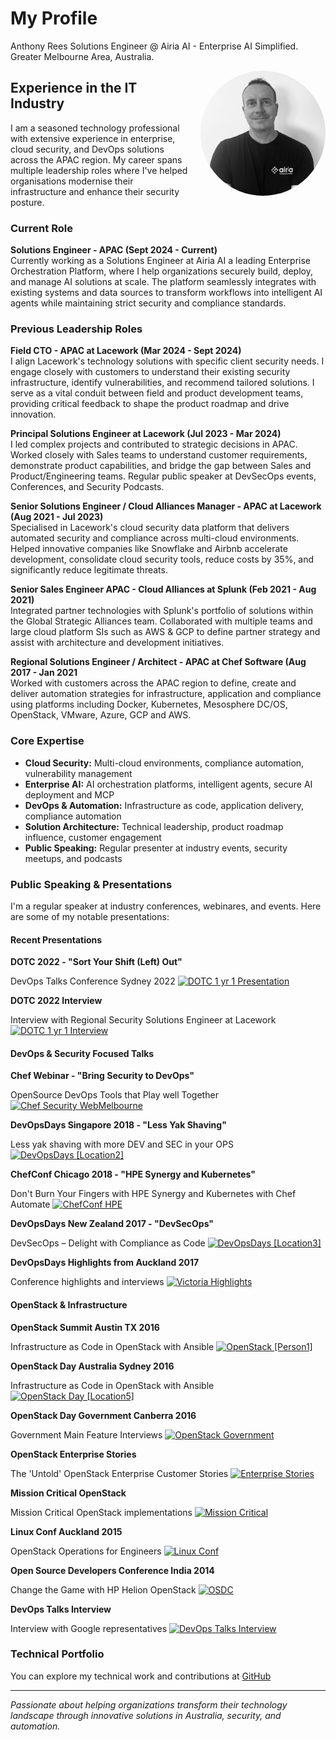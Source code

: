 # My Profile
  
Anthony Rees
Solutions Engineer @ Airia AI - Enterprise AI Simplified.  
Greater Melbourne Area, Australia.     
  

<img src="images/AR-bw1.jpg" alt="Anthony Rees" width="200" height="200" style="border-radius: 50%; float: right; margin-left: 20px; margin-bottom: 20px;">
  

## Experience in the IT Industry

I am a seasoned technology professional with extensive experience in enterprise, cloud security, and DevOps solutions across the APAC region. My career spans multiple leadership roles where I've helped organisations modernise their infrastructure and enhance their security posture.

### Current Role

**Solutions Engineer - APAC (Sept 2024 - Current)**  
Currently working as a Solutions Engineer at Airia AI a leading Enterprise Orchestration Platform, where I help organizations securely build, deploy, and manage AI solutions at scale. The platform seamlessly integrates with existing systems and data sources to transform workflows into intelligent AI agents while maintaining strict security and compliance standards.

  

### Previous Leadership Roles

**Field CTO - APAC at Lacework (Mar 2024 - Sept 2024)**  
I align Lacework's technology solutions with specific client security needs. I engage closely with customers to understand their existing security infrastructure, identify vulnerabilities, and recommend tailored solutions. I serve as a vital conduit between field and product development teams, providing critical feedback to shape the product roadmap and drive innovation.

**Principal Solutions Engineer at Lacework (Jul 2023 - Mar 2024)**  
I led complex projects and contributed to strategic decisions in APAC. Worked closely with Sales teams to understand customer requirements, demonstrate product capabilities, and bridge the gap between Sales and Product/Engineering teams. Regular public speaker at DevSecOps events, Conferences, and Security Podcasts.

**Senior Solutions Engineer / Cloud Alliances Manager - APAC at Lacework (Aug 2021 - Jul 2023)**  
Specialised in Lacework's cloud security data platform that delivers automated security and compliance across multi-cloud environments. Helped innovative companies like Snowflake and Airbnb accelerate development, consolidate cloud security tools, reduce costs by 35%, and significantly reduce legitimate threats.

**Senior Sales Engineer APAC - Cloud Alliances at Splunk (Feb 2021 - Aug 2021)**  
Integrated partner technologies with Splunk's portfolio of solutions within the Global Strategic Alliances team. Collaborated with multiple teams and large cloud platform SIs such as AWS & GCP to define partner strategy and assist with architecture and development initiatives.

**Regional Solutions Engineer / Architect - APAC at Chef Software (Aug 2017 - Jan 2021**  
Worked with customers across the APAC region to define, create and deliver automation strategies for infrastructure, application and compliance using platforms including Docker, Kubernetes, Mesosphere DC/OS, OpenStack, VMware, Azure, GCP and AWS.

### Core Expertise
- **Cloud Security:** Multi-cloud environments, compliance automation, vulnerability management
- **Enterprise AI:** AI orchestration platforms, intelligent agents, secure AI deployment and MCP
- **DevOps & Automation:** Infrastructure as code, application delivery, compliance automation
- **Solution Architecture:** Technical leadership, product roadmap influence, customer engagement
- **Public Speaking:** Regular presenter at industry events, security meetups, and podcasts

### Public Speaking & Presentations  

I'm a regular speaker at industry conferences, webinares, and events. Here are some of my notable presentations:

#### Recent Presentations  
  
    
**DOTC 2022 - "Sort Your Shift (Left) Out"**  
  
DevOps Talks Conference Sydney 2022
[![DOTC 1 yr 1 Presentation](https://img.youtube.com/vi/Bqw7hvKYavU/0.jpg)](https://youtu.be/Bqw7hvKYavU?si=7fSzbw1ghALZLa41)
  
  
**DOTC 2022 Interview**  
  
Interview with Regional Security Solutions Engineer at Lacework
[![DOTC 1 yr 1 Interview](https://img.youtube.com/vi/Muig2oIczkw/0.jpg)](https://youtu.be/Muig2oIczkw?si=j0ILtqO2u8FxKPP5)
  
#### DevOps & Security Focused Talks
    
**Chef Webinar - "Bring Security to DevOps"** 
   
OpenSource DevOps Tools that Play well Together
[![Chef Security WebMelbourne](https://img.youtube.com/vi/rbnvOhZMpTA/0.jpg)](https://youtu.be/rbnvOhZMpTA)
   

**DevOpsDays Singapore 2018 - "Less Yak Shaving"**  
  
Less yak shaving with more DEV and SEC in your OPS
[![DevOpsDays [Location2]](https://img.youtube.com/vi/vknxjy-U2ac/0.jpg)](https://youtu.be/vknxjy-U2ac)
   

**ChefConf Chicago 2018 - "HPE Synergy and Kubernetes"**  
  
Don't Burn Your Fingers with HPE Synergy and Kubernetes with Chef Automate
[![ChefConf HPE](https://img.youtube.com/vi/82iGE9L7iUs/0.jpg)](https://youtu.be/82iGE9L7iUs)
   

**DevOpsDays New Zealand 2017 - "DevSecOps"**  
  
DevSecOps – Delight with Compliance as Code
[![DevOpsDays [Location3]](https://img.youtube.com/vi/L4zILOnHLUk/0.jpg)](https://youtu.be/L4zILOnHLUk)
   

**DevOpsDays Highlights from Auckland 2017**  
  
Conference highlights and interviews
[![Victoria Highlights](https://img.youtube.com/vi/qw7I1Pm1ZrU/0.jpg)](https://youtu.be/qw7I1Pm1ZrU)
   
    
#### OpenStack & Infrastructure
   
    
**OpenStack Summit Austin TX 2016**   
  
Infrastructure as Code in OpenStack with Ansible
[![OpenStack [Person1]](https://img.youtube.com/vi/iTUopN6CTFs/0.jpg)](https://youtu.be/iTUopN6CTFs)
  

**OpenStack Day Australia Sydney 2016**  
  
Infrastructure as Code in OpenStack with Ansible
[![OpenStack Day [Location5]](https://img.youtube.com/vi/PGBPGvCJp5w/0.jpg)](https://youtu.be/PGBPGvCJp5w)

**OpenStack Day Government Canberra 2016** 
  
Government Main Feature Interviews
[![OpenStack Government](https://img.youtube.com/vi/athGdgTlBAs/0.jpg)](https://youtu.be/athGdgTlBAs)

**OpenStack Enterprise Stories**
  
The 'Untold' OpenStack Enterprise Customer Stories
[![Enterprise Stories](https://img.youtube.com/vi/Sj03XLkgs8A/0.jpg)](https://youtu.be/Sj03XLkgs8A)

**Mission Critical OpenStack**
  
Mission Critical OpenStack implementations
[![Mission Critical](https://img.youtube.com/vi/nSNVNONjnFI/0.jpg)](https://youtu.be/nSNVNONjnFI)

**Linux Conf Auckland 2015**
  
OpenStack Operations for Engineers
[![Linux Conf](https://img.youtube.com/vi/VCtYaB0CJnI/0.jpg)](https://youtu.be/VCtYaB0CJnI)

**Open Source Developers Conference India 2014**
  
Change the Game with HP Helion OpenStack
[![OSDC](https://img.youtube.com/vi/1d9dJ_vjCNQ/0.jpg)](https://youtu.be/1d9dJ_vjCNQ)

**DevOps Talks Interview**
  
Interview with Google representatives
[![DevOps Talks Interview](https://img.youtube.com/vi/n1c0lETSgsw/0.jpg)](https://youtu.be/n1c0lETSgsw)

### Technical Portfolio
  
You can explore my technical work and contributions at [GitHub](https://github.com/anthonygrees)

---

*Passionate about helping organizations transform their technology landscape through innovative solutions in Australia, security, and automation.*
